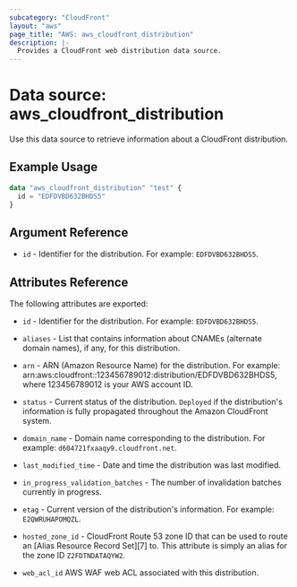 ```yaml
---
subcategory: "CloudFront"
layout: "aws"
page_title: "AWS: aws_cloudfront_distribution"
description: |-
  Provides a CloudFront web distribution data source.
---
```


# Data source: aws_cloudfront_distribution

Use this data source to retrieve information about a CloudFront distribution.

## Example Usage

```terraform
data "aws_cloudfront_distribution" "test" {
  id = "EDFDVBD632BHDS5"
}
```

## Argument Reference

* `id` - Identifier for the distribution. For example: `EDFDVBD632BHDS5`.

## Attributes Reference

The following attributes are exported:

* `id` - Identifier for the distribution. For example: `EDFDVBD632BHDS5`.

* `aliases` - List that contains information about CNAMEs (alternate domain names), if any, for this distribution.

* `arn` - ARN (Amazon Resource Name) for the distribution. For example: arn:aws:cloudfront::123456789012:distribution/EDFDVBD632BHDS5, where 123456789012 is your AWS account ID.

* `status` - Current status of the distribution. `Deployed` if the
    distribution's information is fully propagated throughout the Amazon
    CloudFront system.

* `domain_name` - Domain name corresponding to the distribution. For
    example: `d604721fxaaqy9.cloudfront.net`.

* `last_modified_time` - Date and time the distribution was last modified.

* `in_progress_validation_batches` - The number of invalidation batches
    currently in progress.

* `etag` - Current version of the distribution's information. For example:
    `E2QWRUHAPOMQZL`.

* `hosted_zone_id` - CloudFront Route 53 zone ID that can be used to
     route an [Alias Resource Record Set][7] to. This attribute is simply an
     alias for the zone ID `Z2FDTNDATAQYW2`.
* `web_acl_id` AWS WAF web ACL associated with this distribution.
